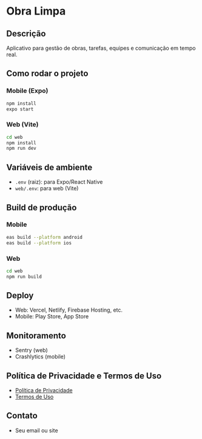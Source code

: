 # Obra Limpa

## Descrição
Aplicativo para gestão de obras, tarefas, equipes e comunicação em tempo real.

## Como rodar o projeto

### Mobile (Expo)
```bash
npm install
expo start
```

### Web (Vite)
```bash
cd web
npm install
npm run dev
```

## Variáveis de ambiente
- `.env` (raiz): para Expo/React Native
- `web/.env`: para web (Vite)

## Build de produção

### Mobile
```bash
eas build --platform android
eas build --platform ios
```

### Web
```bash
cd web
npm run build
```

## Deploy
- Web: Vercel, Netlify, Firebase Hosting, etc.
- Mobile: Play Store, App Store

## Monitoramento
- Sentry (web)
- Crashlytics (mobile)

## Política de Privacidade e Termos de Uso
- [Política de Privacidade](POLITICA_PRIVACIDADE.md)
- [Termos de Uso](TERMOS_USO.md)

## Contato
- Seu email ou site 